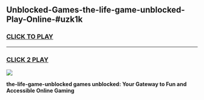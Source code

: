 
## Unblocked-Games-the-life-game-unblocked-Play-Online-#uzk1k
<h3>
<a href="https://premium.freeplayer.one?title=the-life-game-unblocked&ref=27F">CLICK TO PLAY</a></h3>
<hr>

<h3>
<a href="https://premium.freeplayer.one?title=the-life-game-unblocked&ref=27F">CLICK 2 PLAY</a>
  
</h3>

<a href="https://premium.freeplayer.one?title=the-life-game-unblocked&ref=27F"><img src="https://clearcache.store/games.png"></a>


**the-life-game-unblocked games unblocked: Your Gateway to Fun and Accessible Online Gaming**
